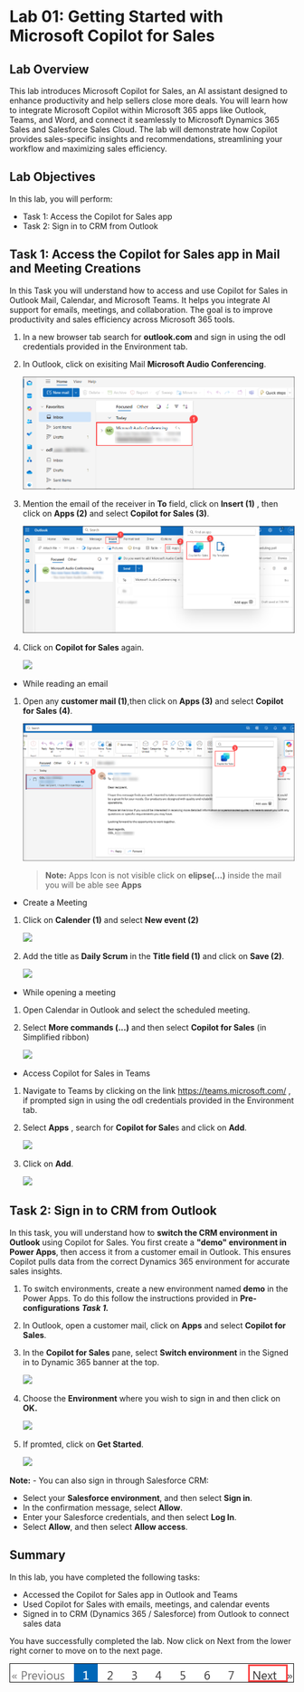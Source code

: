 # Lab 01: Getting Started with Microsoft Copilot for Sales

## Lab Overview

This lab introduces Microsoft Copilot for Sales, an AI assistant designed to enhance productivity and help sellers close more deals. You will learn how to integrate Microsoft Copilot within Microsoft 365 apps like Outlook, Teams, and Word, and connect it seamlessly to Microsoft Dynamics 365 Sales and Salesforce Sales Cloud. The lab will demonstrate how Copilot provides sales-specific insights and recommendations, streamlining your workflow and maximizing sales efficiency.

## Lab Objectives

In this lab, you will perform:

- Task 1: Access the Copilot for Sales app
- Task 2: Sign in to CRM from Outlook

## Task 1: Access the Copilot for Sales app in Mail and Meeting Creations

In this Task you will understand how to access and use Copilot for Sales in Outlook Mail, Calendar, and Microsoft Teams. It helps you integrate AI support for emails, meetings, and collaboration. The goal is to improve productivity and sales efficiency across Microsoft 365 tools.

1. In a new browser tab search for **outlook.com** and sign in using the odl credentials provided in the Environment tab.

1. In Outlook, click on exisiting Mail **Microsoft Audio Conferencing**.

      ![](../media/L0001.png)

1. Mention the email of the receiver in **To** field, click on **Insert (1)** , then click on **Apps (2)** and select **Copilot for Sales (3)**.

   ![](../media/dyn101.png)

1. Click on **Copilot for Sales** again.

   ![](../media/dc44.png)
   
- While reading an email

1. Open any **customer mail (1)**,then click on **Apps (3)** and select **Copilot for Sales (4)**.
   
   ![](../media/P2.png)
   
      > **Note:** Apps Icon is not visible click on **elipse(...)** inside the mail you will be able see **Apps**

- Create a Meeting

1. Click on **Calender (1)** and select **New event (2)**

    ![](../media/dyn12.png)

2. Add the title as **Daily Scrum** in the **Title field (1)** and click on **Save (2)**.

    ![](../media/dyn13.png)
   
-  While opening a meeting

1. Open Calendar in Outlook and select the scheduled meeting.
   
1. Select **More commands (...)** and then select **Copilot for Sales** (in Simplified ribbon)

   ![](../media/dyn14.png)

- Access Copilot for Sales in Teams
  
1. Navigate to Teams by clicking on the link https://teams.microsoft.com/ , if prompted sign in using the odl credentials provided in the Environment tab.

1. Select **Apps** , search for **Copilot for Sale**s and click on **Add**.
   
   ![](../media/1-10.png)

1. Click on **Add**.

    ![](../media/dyn16.png)
   
## Task 2: Sign in to CRM from Outlook

In this task, you will understand how to **switch the CRM environment in Outlook** using Copilot for Sales. You first create a **"demo" environment in Power Apps**, then access it from a customer email in Outlook. This ensures Copilot pulls data from the correct Dynamics 365 environment for accurate sales insights.

1. To switch environments, create a new environment named **demo** in the Power Apps. To do this follow the instructions provided in **Pre-configurations** ***Task 1.***

1. In Outlook, open a customer mail, click on **Apps** and select **Copilot for Sales**.
   
1. In the **Copilot for Sales** pane, select **Switch environment** in the Signed in to Dynamic 365 banner at the top.

   ![](../media/dyn17.png)
  
1. Choose the **Environment** where you wish to sign in and then click on **OK.**

   ![](../media/dc45.png)

1. If promted, click on **Get Started**.

   ![](../media/dy-4.png)
   
**Note:** - You can also sign in through Salesforce CRM: <br>
- Select your **Salesforce environment**, and then select **Sign in**. <br> 
- In the confirmation message, select **Allow**.
- Enter your Salesforce credentials, and then select **Log In**. <br> 
- Select **Allow**, and then select **Allow access**.

## Summary
In this lab, you have completed the following tasks:
- Accessed the Copilot for Sales app in Outlook and Teams
- Used Copilot for Sales with emails, meetings, and calendar events
- Signed in to CRM (Dynamics 365 / Salesforce) from Outlook to connect sales data
      
You have successfully completed the lab. Now click on Next from the lower right corner to move on to the next page.

![](../media/d47.png) 
